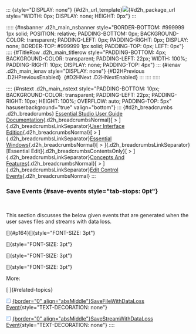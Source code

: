 ::: {style="DISPLAY: none"}
[](ms-xhelp:///?Id=d2h_url_template){#d2h_url_template}![](!package_url!){#d2h_package_url style="WIDTH: 0px; DISPLAY: none; HEIGHT: 0px"}
:::

::::: {#nsbanner .d2h_main_nsbanner style="BORDER-BOTTOM: #999999 1px solid; POSITION: relative; PADDING-BOTTOM: 0px; BACKGROUND-COLOR: transparent; PADDING-LEFT: 0px; PADDING-RIGHT: 0px; DISPLAY: none; BORDER-TOP: #999999 1px solid; PADDING-TOP: 0px; LEFT: 0px"}
:::: {#TitleRow .d2h_main_titlerow style="PADDING-BOTTOM: 4px; BACKGROUND-COLOR: transparent; PADDING-LEFT: 22px; WIDTH: 100%; PADDING-RIGHT: 10px; DISPLAY: none; PADDING-TOP: 4px"}
::: {#ienav .d2h_main_ienav style="DISPLAY: none"}
[](ms-xhelp:///?Id=4a102e20-3eda-400e-ad8b-6e81d9c7748a){#D2HPrevious .D2HPreviousEnabled}  [](ms-xhelp:///?Id=a325b582-13bd-4b13-a17d-517e51ce05d3){#D2HNext .D2HNextEnabled}
:::
::::
:::::

:::: {#nstext .d2h_main_nstext style="PADDING-BOTTOM: 10px; BACKGROUND-COLOR: transparent; PADDING-LEFT: 22px; PADDING-RIGHT: 10px; HEIGHT: 100%; OVERFLOW: auto; PADDING-TOP: 5px" hasuserbackground="true" valign="bottom"}
::: {#d2h_breadcrumbs .d2h_breadcrumbs}
[Essential Studio User Guide Documentation](ms-xhelp:///?Id=12457748-09e3-4d74-a240-8e049cedf030){.d2h_breadcrumbsNormal}[ \> ]{.d2h_breadcrumbsLinkSeparator}[User Interface Edition](ms-xhelp:///?Id=c29296b7-531c-413b-a0ec-488ca1f7f669){.d2h_breadcrumbsNormal}[ \> ]{.d2h_breadcrumbsLinkSeparator}[Essential Windows](ms-xhelp:///?Id=e60759d8-47a4-4570-9d7a-16a68d63f2ea){.d2h_breadcrumbsNormal}[ \> ]{.d2h_breadcrumbsLinkSeparator}[Essential Edit]{.d2h_breadcrumbsContentsOnly}[ \> ]{.d2h_breadcrumbsLinkSeparator}[Concepts And Features](ms-xhelp:///?Id=7c39cee6-8434-4711-a18e-efaba8ac85c0){.d2h_breadcrumbsNormal}[ \> ]{.d2h_breadcrumbsLinkSeparator}[Edit Control Events](ms-xhelp:///?Id=39ab5339-bb39-4c99-9289-a3bd6f42c609){.d2h_breadcrumbsNormal}
:::

### Save Events {#save-events style="tab-stops: 0pt"}

 

This section discusses the below given events that are generated when the user saves files and streams with data loss.

[]{#p164}[]{style="FONT-SIZE: 3pt"} 

[]{style="FONT-SIZE: 3pt"} 

[]{style="FONT-SIZE: 3pt"} 

[]{style="FONT-SIZE: 3pt"} 

More:

[ ]{#related-topics}

[![](button.gif){border="0" align="absMiddle"}SaveFileWithDataLoss Event](ms-xhelp:///?Id=6b7d2dc3-6179-450e-95b8-eea638816e4b){style="TEXT-DECORATION: none"}

[![](button.gif){border="0" align="absMiddle"}SaveStreamWithDataLoss Event](ms-xhelp:///?Id=667fff28-e840-4850-a65f-7c0686da4e25){style="TEXT-DECORATION: none"}
::::
